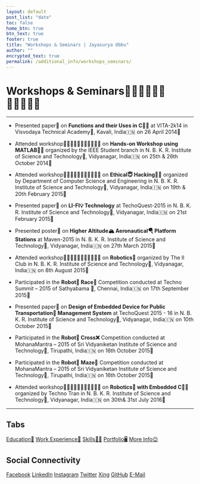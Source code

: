 ```yaml
---
layout: default
post_list: "date"
toc: false
home_btn: true
btn_text: true
footer: true
title: "Workshops & Seminars | Jayasurya Obbu"
author: ""
encrypted_text: true
permalink: /additional_info/workshops_seminars/
---
```


# **Workshops & Seminars🧑🏼‍🤝‍🧑🏼🎤🧑🏼‍🤝‍🧑🏼**

***
* Presented paper📃 on **Functions and their Uses in C👨‍💻** at VITA-2k14 in Visvodaya Technical Academy🏫, Kavali, India🇮🇳 on 26 April 2014📅

* Attended workshop🧑🏼‍🤝‍🧑🏼🎤🧑🏼‍🤝‍🧑🏼 on **Hands-on Workshop using MATLAB👨‍💻** organized by the IEEE Student branch in N. B. K. R. Institute of Science and Technology🏫, Vidyanagar, India🇮🇳 on 25th & 26th October 2014📅

* Attended workshop🧑🏼‍🤝‍🧑🏼🎤🧑🏼‍🤝‍🧑🏼 on **Ethical😇 Hacking👨‍💻** organized by Department of Computer Science and Engineering in N. B. K. R. Institute of Science and Technology🏫, Vidyanagar, India🇮🇳 on 19th &
20th February 2015📅

* Presented paper📃 on **LI-FI💡 Technology** at TechoQuest-2015 in N. B. K. R. Institute of Science and Technology🏫, Vidyanagar, India🇮🇳 on 21st February 2015📅

* Presented poster📝 on **Higher Altitude🏔️ Aeronautical🪂 Platform Stations** at Maven-2015 in N. B. K. R. Institute of Science and Technology🏫, Vidyanagar, India🇮🇳 on 27th March 2015📅

* Attended workshop🧑🏼‍🤝‍🧑🏼🎤🧑🏼‍🤝‍🧑🏼 on **Robotics🤖** organized by The II Club in N. B. K. R. Institute of Science and Technology🏫, Vidyanagar, India🇮🇳 on 8th August 2015📅

* Participated in the **Robot🤖 Race🏁** Competition conducted at Techno Summit – 2015 of Sathyabama 🏫, Chennai, India🇮🇳 on 17th September 2015📅

* Presented paper📃 on **Design of Embedded Device for Public Transportation🚌 Management System** at TechoQuest 2015 - 16 in N. B. K. R. Institute of Science and Technology🏫, Vidyanagar, India🇮🇳 on 10th October 2015📅

* Participated in the **Robot🤖 Cross❌** Competition conducted at MohanaMantra – 2015 of Sri Vidyaniketan Institute of Science and Technology🏫, Tirupathi, India🇮🇳 on 16th October 2015📅

* Participated in the **Robot🤖 Maze🧩** Competition conducted at MohanaMantra – 2015 of Sri Vidyaniketan Institute of Science and Technology🏫, Tirupathi, India🇮🇳 on 16th October 2015📅

* Attended workshop🧑🏼‍🤝‍🧑🏼🎤🧑🏼‍🤝‍🧑🏼 on **Robotics🤖 with Embedded C👨‍💻** organized by Techno Tran in N. B. K. R. Institute of Science and Technology🏫, Vidyanagar, India🇮🇳 on 30th& 31st July 2016📅

***
## Tabs

[Education📖](education.md) [Work Experience💼](work-experience.md) [Skills🤹🏼](skills.md) [Portfolio🖥️](portfolio.md) [More Info😉](additional_info.md)

## Social Connectivity

[Facebook](https://www.facebook.com/jayasurya.obbu/) [LinkedIn](https://www.linkedin.com/in/jayasurya-obbu/) [Instagram](https://www.instagram.com/mr__circuit/) [Twitter](https://twitter.com/JayasuryaObbu) [Xing](https://www.xing.com/profile/Jayasurya_Obbu/) [GitHub](https://github.com/mr-circuit) [E-Mail]( mailto:hello@jayasurya.me)